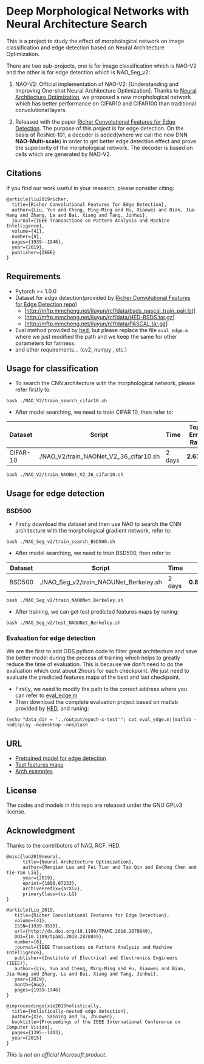 # Deep Morphological Networks with Neural Architecture Search
This is a project to study the effect of morphological network on image classification and edge detection based on Neural Architecture Optimization.

There are two sub-projects, one is for image classification which is NAO-V2 and the other is for edge detection which is NAO_Seg_v2:

1. NAO-V2: Official implementation of NAO-V2: [Understanding and Improving One-shot Neural Architecture Optimization]. Thanks to [Neural Architecture Optimization](https://arxiv.org/abs/1808.07233), we proposed a new morphological network which has better performance on CIFAR10 and CIFAR100 than traditional convolutional layers.

2. Released with the paper [Richer Convolutional Features for Edge Detection](https://arxiv.org/abs/1612.02103). The purpose of this project is for edge detection. On the basis of ResNet-101, a decoder is added(where we call the new DNN **NAO-Multi-scale**) in order to get better edge detection effect and prove the superiority of the morphological network. The decoder is based on cells which are generated by NAO-V2.


## Citations

If you find our work useful in your research, please consider citing:

    @article{liu2019richer,
      title={Richer Convolutional Features for Edge Detection},
      author={Liu, Yun and Cheng, Ming-Ming and Hu, Xiaowei and Bian, Jia-Wang and Zhang, Le and Bai, Xiang and Tang, Jinhui},
      journal={IEEE Transactions on Pattern Analysis and Machine Intelligence},
      volume={41},
      number={8},
      pages={1939--1946},
      year={2019},
      publisher={IEEE}
    }
    
## Requirements
* Pytorch >= 1.0.0
* Dataset for edge detection(provided by [Richer Convolutional Features for Edge Detection repo](https://github.com/yun-liu/rcf))
  * [http://mftp.mmcheng.net/liuyun/rcf/data/bsds_pascal_train_pair.lst]
  * [http://mftp.mmcheng.net/liuyun/rcf/data/HED-BSDS.tar.gz]
  * [http://mftp.mmcheng.net/liuyun/rcf/data/PASCAL.tar.gz]
* Eval method provided by [hed](https://github.com/xwjabc/hed/tree/c8ed5abc4d2b6ad2862b0d61cf6184ce2cdf3cae/eval), but please replace the file ```eval_edge.m``` where we just modified the path and we keep the same for other parameters for fairness.
* and other requirements... (cv2, numpy , etc.)

## Usage for classification
* To search the CNN architecture with the morphological network, please refer firstly to:
```
bash ./NAO_V2/train_search_cifar10.sh
```
* After model searching, we need to train CIFAR 10, then refer to:

| Dataset       | Script        | Time          | Top1 Error Rate  |
| ------------- | ------------- | ------------- | ------------- | 
|CIFAR-10       | ./NAO_V2/train_NAONet_V2_36_cifar10.sh | 2 days | **2.63%** | 
```
bash ./NAO_V2/train_NAONet_V2_36_cifar10.sh
```

## Usage for edge detection
### BSD500
* Firstly download the dataset and then use NAO to search the CNN architecture with the morphological gradient network, refer to:
```
bash ./NAO_Seg_v2/train_search_BSD500.sh
```
* After model searching, we need to train BSD500, then refer to:

| Dataset       | Script        | Time          | ODS  | OIS  |AP  |R50  |
| ------------- | ------------- | ------------- | ------------- | ------------- | ------------- | ------------- | 
|BSD500      | ./NAO_Seg_v2/train_NAOUNet_Berkeley.sh | 2 days | **0.814±0.001** |  **0.831±0.001** | **0.850±0.002** | **0.908±0.005** |
```
bash ./NAO_Seg_v2/train_NAOUNet_Berkeley.sh
```
* After training, we can get test predicted features maps by runing:
```
bash ./NAO_Seg_v2/test_NAOUNet_Berkeley.sh
```
### Evaluation for edge detection

We are the first to add ODS python code to filter great architecture and save the better model during the process of training which helps to greatly reduce the time of evaluation. This is because we don't need to do the evaluation which cost about 2hours for each checkpoint. We just need to evaluate the predicted features maps of the best and last checkpoint.

* Firstly, we need to modify the path to the correct address where you can refer to [eval_edge.m](https://github.com/giannifranchi/NAO_morpho/blob/master/NAO_Seg_v2/eval/eval_edge.m)
* Then download the complete evaluation project based on matlab provided by [HED](https://github.com/xwjabc/hed/tree/master/eval), and runing:
```
(echo "data_dir = '../output/epoch-x-test'"; cat eval_edge.m)|matlab -nodisplay -nodesktop -nosplash
```
## URL
* [Pretrained model for edge detection](https://drive.google.com/file/d/17OZhn87HmaoaJD1oYkE3MDaBCySnaV0i/view?usp=sharing)
* [Test features maps](https://drive.google.com/file/d/1CD9aqNStdDCIcmz-bYDvPs-N9fM8tV5p/view?usp=sharing)
* [Arch examples](https://drive.google.com/file/d/1Y7edbOdHLPlnDsiO1Bm2RZGB2jAYwl4H/view?usp=sharing)

## License
The codes and models in this repo are released under the GNU GPLv3 license.

## Acknowledgment
Thanks to the contributors of NAO, RCF, HED.
```
@misc{luo2019neural,
      title={Neural Architecture Optimization}, 
      author={Renqian Luo and Fei Tian and Tao Qin and Enhong Chen and Tie-Yan Liu},
      year={2019},
      eprint={1808.07233},
      archivePrefix={arXiv},
      primaryClass={cs.LG}
}
```
```
@article{Liu_2019,
   title={Richer Convolutional Features for Edge Detection},
   volume={41},
   ISSN={1939-3539},
   url={http://dx.doi.org/10.1109/TPAMI.2018.2878849},
   DOI={10.1109/tpami.2018.2878849},
   number={8},
   journal={IEEE Transactions on Pattern Analysis and Machine Intelligence},
   publisher={Institute of Electrical and Electronics Engineers (IEEE)},
   author={Liu, Yun and Cheng, Ming-Ming and Hu, Xiaowei and Bian, Jia-Wang and Zhang, Le and Bai, Xiang and Tang, Jinhui},
   year={2019},
   month={Aug},
   pages={1939–1946}
}

```
```
@inproceedings{xie2015holistically,
  title={Holistically-nested edge detection},
  author={Xie, Saining and Tu, Zhuowen},
  booktitle={Proceedings of the IEEE International Conference on Computer Vision},
  pages={1395--1403},
  year={2015}
}
```
_This is not an official Microsoft product._
